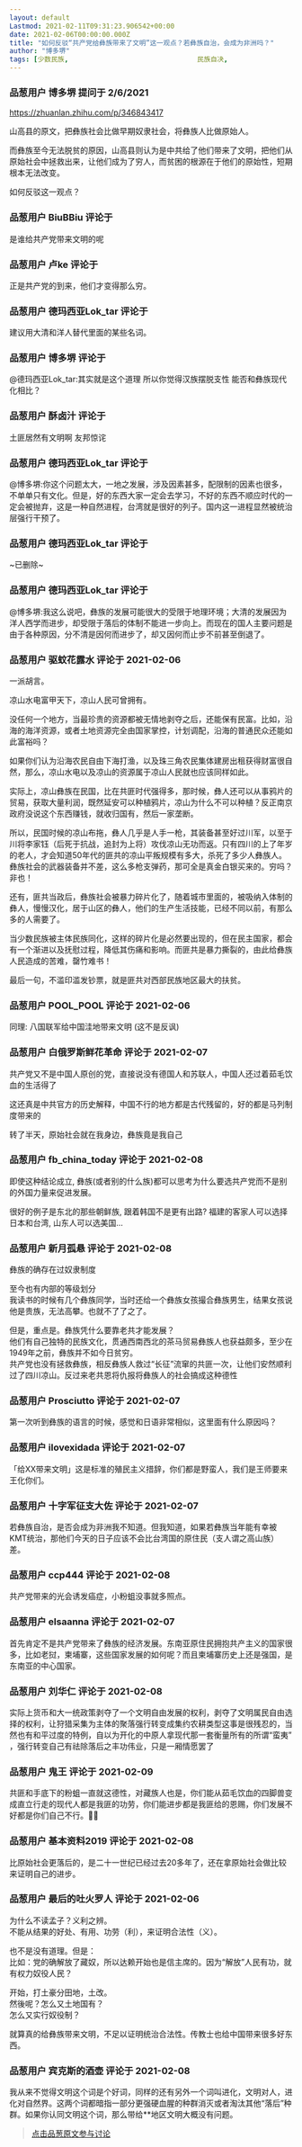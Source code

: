 ```yaml
---
layout: default
Lastmod: 2021-02-11T09:31:23.906542+00:00
date: 2021-02-06T00:00:00.000Z
title: "如何反驳“共产党给彝族带来了文明”这一观点？若彝族自治，会成为非洲吗？"
author: "博多堺"
tags: [少数民族,								民族自决,								彝族]
---
```



### 品葱用户 **博多堺** 提问于 2/6/2021
    
https://zhuanlan.zhihu.com/p/346843417  
  
山高县的原文，把彝族社会比做早期奴隶社会，将彝族人比做原始人。  
  
而彝族至今无法脱贫的原因，山高县则认为是中共给了他们带来了文明，把他们从原始社会中拯救出来，让他们成为了穷人，而贫困的根源在于他们的原始性，短期根本无法改变。  
  
如何反驳这一观点？
    
                

### 品葱用户 **BiuBBiu** 评论于 
        
是谁给共产党带来文明的呢
        
                

### 品葱用户 **卢ke** 评论于 
        
正是共产党的到来，他们才变得那么穷。
        
                

### 品葱用户 **德玛西亚Lok_tar** 评论于 
        
建议用大清和洋人替代里面的某些名词。
        
                

### 品葱用户 **博多堺** 评论于 
        
@德玛西亚Lok\_tar:其实就是这个道理 所以你觉得汉族摆脱支性 能否和彝族现代化相比？
        
                

### 品葱用户 **酥卤汁** 评论于 
        
土匪居然有文明啊 友邦惊诧
        
                

### 品葱用户 **德玛西亚Lok_tar** 评论于 
        
@博多堺:你这个问题太大，一地之发展，涉及因素甚多，配限制的因素也很多，不单单只有文化。但是，好的东西大家一定会去学习，不好的东西不顺应时代的一定会被抛弃，这是一种自然进程，台湾就是很好的列子。国内这一进程显然被统治层强行干预了。
        
                

### 品葱用户 **德玛西亚Lok_tar** 评论于 
        
~已删除~
        
                

### 品葱用户 **德玛西亚Lok_tar** 评论于 
        
@博多堺:我这么说吧，彝族的发展可能很大的受限于地理环境；大清的发展因为洋人西学而进步，却受限于落后的体制不能进一步向上。而现在的国人主要问题是由于各种原因，分不清是因何而进步了，却又因何而止步不前甚至倒退了。
        
                

### 品葱用户 **驱蚊花露水** 评论于 2021-02-06
        
一派胡言。  
  
凉山水电富甲天下，凉山人民可曾拥有。  
  
没任何一个地方，当最珍贵的资源都被无情地剥夺之后，还能保有民富。比如，沿海的海洋资源，或者土地资源完全由国家掌控，计划调配，沿海的普通民众还能如此富裕吗？  
  
如果你们认为沿海农民自由下海打渔，以及珠三角农民集体建房出租获得财富很自然，那么，凉山水电以及凉山的资源属于凉山人民就也应该同样如此。  
  
实际上，凉山彝族在民国，比在共匪时代强得多，那时候，彝人还可以从事鸦片的贸易，获取大量利润，既然延安可以种植鸦片，凉山为什么不可以种植？反正南京政府没说这个东西赚钱，就收归国有，然后一家垄断。  
  
所以，民国时候的凉山布拖，彝人几乎是人手一枪，其装备甚至好过川军，以至于川将李家钰（后死于抗战，追封为上将）攻伐凉山无功而返。只有四川的上了年岁的老人，才会知道50年代的匪共的凉山平叛规模有多大，杀死了多少人彝族人。彝族社会的武器装备并不差，这么多枪支弹药，那可全是真金白银买来的。穷吗？非也！  
  
还有，匪共当政后，彝族社会被暴力碎片化了，随着城市里面的，被吸纳入体制的彝人，慢慢汉化，居于山区的彝人，他们的生产生活技能，已经不同以前，有那么多的人需要了。  
  
当少数民族被主体民族同化，这样的碎片化是必然要出现的，但在民主国家，都会有一个渐进以及抚慰过程，降低其伤痛和影响。而匪共是暴力撕裂的，由此给彝族人民造成的苦难，罄竹难书！  
  
最后一句，不滥印滥发钞票，就是匪共对西部民族地区最大的扶贫。
        
                

### 品葱用户 **POOL_POOL** 评论于 2021-02-06
        
同理: 八国联军给中国洼地带来文明 (这不是反讽)
        
                

### 品葱用户 **白俄罗斯鲜花革命** 评论于 2021-02-07
        
共产党又不是中国人原创的党，直接说没有德国人和苏联人，中国人还过着茹毛饮血的生活得了  
  
这还真是中共官方的历史解释，中国不行的地方都是古代残留的，好的都是马列制度带来的  
  
转了半天，原始社会就在我身边，彝族竟是我自己
        
                

### 品葱用户 **fb_china_today** 评论于 2021-02-08
        
即使这种结论成立, 彝族(或者别的什么族)都可以思考为什么要选共产党而不是别的外国力量来促进发展。  
  
很好的例子是东北的那些朝鲜族, 跟着韩国不是更有出路? 福建的客家人可以选择日本和台湾, 山东人可以选美国...
        
                

### 品葱用户 **新月孤悬** 评论于 2021-02-08
        
彝族的确存在过奴隶制度  
  
至今也有内部的等级划分  
我读书的时候有几个彝族同学，当时还给一个彝族女孩撮合彝族男生，结果女孩说他是贵族，无法高攀。也就不了了之了。  
  
但是，重点是。彝族凭什么要靠老共才能发展？  
他们有自己独特的民族文化，贯通西南西北的茶马贸易彝族人也获益颇多，至少在1949年之前，彝族并不如今日贫穷。  
共产党也没有拯救彝族，相反彝族人救过“长征”流窜的共匪一次，让他们安然顺利过了四川凉山。反过来老共恩将仇报将彝族人的社会搞成这种德性
        
                

### 品葱用户 **Prosciutto** 评论于 2021-02-07
        
第一次听到彝族的语言的时候，感觉和日语非常相似，这里面有什么原因吗？
        
                

### 品葱用户 **ilovexidada** 评论于 2021-02-07
        
「给XX带来文明」这是标准的殖民主义措辞，你们都是野蛮人，我们是王师要来王化你们。
        
                

### 品葱用户 **十字军征支大佐** 评论于 2021-02-07
        
若彝族自治，是否会成为非洲我不知道。但我知道，如果若彝族当年能有幸被KMT统治，那他们今天的日子应该不会比台湾国的原住民（支人谓之高山族）差。
        
                

### 品葱用户 **ccp444** 评论于 2021-02-08
        
共产党带来的光会诱发癌症，小粉蛆没事就多照点。
        
                

### 品葱用户 **elsaanna** 评论于 2021-02-07
        
首先肯定不是共产党带来了彝族的经济发展。东南亚原住民拥抱共产主义的国家很多，比如老挝，柬埔寨，这些国家发展的如何呢？而且柬埔寨历史上还是强国，是东南亚的中心国家。
        
                

### 品葱用户 **刘华仁** 评论于 2021-02-08
        
实际上货币和大一统政策剥夺了一个文明自由发展的权利，剥夺了文明属民自由选择的权利，让狩猎采集为主体的聚落强行转变成集约农耕类型这事是很残忍的，当然也有和平过度的特例，自以为开化的中原人拿现代那一套衡量所有的所谓“蛮夷” ，强行转变自己有祛除落后之丰功伟业，只是一厢情愿罢了
        
                

### 品葱用户 **鬼王** 评论于 2021-02-09
        
共匪和手底下的粉蛆一直就这德性，对藏族人也是，你们能从茹毛饮血的四脚兽变成直立行走的现代人都是我匪的功劳，你们能进步都是我匪给的恩赐，你们发展不好都是你们自己不行。🤮🤮
        
                

### 品葱用户 **基本资料2019** 评论于 2021-02-08
        
比原始社会更落后的，是二十一世纪已经过去20多年了，还在拿原始社会做比较来证明自己的进步。
        
                

### 品葱用户 **最后的吐火罗人** 评论于 2021-02-06
        
为什么不读孟子？义利之辨。  
不能从结果的好处、有用、功劳（利），来证明合法性（义）。  
  
也不是没有道理。但是：  
比如：党的确解放了藏奴，所以达赖开始也是信主席的。因为“解放”人民有功，就有权力奴役人民？  
  
开始，打土豪分田地，土改。  
然後呢？怎么又土地国有？  
怎么又实行奴役制？  
  
就算真的给彝族带来文明，不足以证明统治合法性。传教士也给中国带来很多好东西。
        
                

### 品葱用户 **宾克斯的酒壶** 评论于 2021-02-08
        
我从来不觉得文明这个词是个好词，同样的还有另外一个词叫进化，文明对人，进化对自然界。这两个词都暗指一部分更强硬血腥的种群消灭或者淘汰其他“落后”种群。如果你认同文明这个词，那么带给\*\*地区文明大概没有问题。
        
                





> [点击品葱原文参与讨论](https://pincong.rocks/question/36179)

